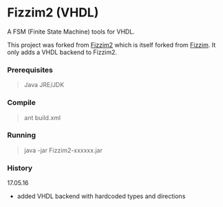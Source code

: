 Fizzim2 (VHDL)
======

A FSM (Finite State Machine) tools for VHDL.

This project was forked from [Fizzim2](https://github.com/balanx/fizzim2) which is itself forked from [Fizzim](http://www.fizzim.com). It only adds a VHDL backend to Fizzim2.

### Prerequisites
> Java JRE/JDK

### Compile ###
> ant build.xml

### Running ###
> java -jar Fizzim2-xxxxxx.jar

### History ###

17.05.16
- added VHDL backend with hardcoded types and directions
